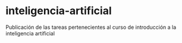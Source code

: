 # inteligencia-artificial
Publicación de las tareas pertenecientes al curso de introducción a la inteligencia artificial
